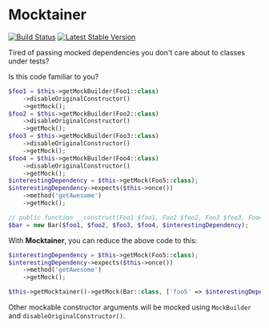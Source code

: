 Mocktainer
=====================

[![Build Status](https://travis-ci.org/ondrejmirtes/mocktainer.svg)](https://travis-ci.org/ondrejmirtes/mocktainer)
[![Latest Stable Version](https://poser.pugx.org/ondrejmirtes/mocktainer/v/stable)](https://packagist.org/packages/ondrejmirtes/mocktainer)

Tired of passing mocked dependencies you don't care about to classes under tests?

Is this code familiar to you?

```php
$foo1 = $this->getMockBuilder(Foo1::class)
	->disableOriginalConstructor()
	->getMock();
$foo2 = $this->getMockBuilder(Foo2::class)
	->disableOriginalConstructor()
	->getMock();
$foo3 = $this->getMockBuilder(Foo3::class)
	->disableOriginalConstructor()
	->getMock();
$foo4 = $this->getMockBuilder(Foo4::class)
	->disableOriginalConstructor()
	->getMock();
$interestingDependency = $this->getMock(Foo5::class);
$interestingDependency->expects($this->once())
	->method('getAwesome')
	->getMock();

// public function __construct(Foo1 $foo1, Foo2 $foo2, Foo3 $foo3, Foo4 $foo4, Foo5 $foo5)
$bar = new Bar($foo1, $foo2, $foo3, $foo4, $interestingDependency);
```

With **Mocktainer**, you can reduce the above code to this:

```php
$interestingDependency = $this->getMock(Foo5::class);
$interestingDependency->expects($this->once())
	->method('getAwesome')
	->getMock();

$this->getMocktainer()->getMock(Bar::class, ['foo5' => $interestingDependency]);
```

Other mockable constructor arguments will be mocked using `MockBuilder` and `disableOriginalConstructor()`.

